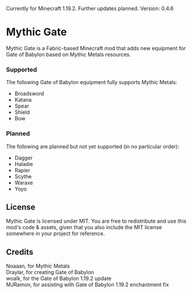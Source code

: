 Currently for Minecraft 1.19.2.  Further updates planned.
Version: 0.4.6

# Mythic Gate

Mythic Gate is a Fabric-based Minecraft mod that adds new equipment for Gate of Babylon based on Mythic Metals resources.

### Supported

The following Gate of Babylon equipment fully supports Mythic Metals:

- Broadsword
- Katana
- Spear
- Shield
- Bow

### Planned

The following are planned but not yet supported (in no particular order):

- Dagger
- Haladie
- Rapier
- Scythe
- Waraxe
- Yoyo

## License

Mythic Gate is licensed under MIT. You are free to redistribute and use this mod's code & assets, given that you also include the MIT license somewhere in your project for reference.

## Credits

Noaaan, for Mythic Metals  
Draylar, for creating Gate of Babylon  
woalk, for the Gate of Babylon 1.19.2 update  
MJRamon, for assisting with Gate of Babylon 1.19.2 enchantment fix
